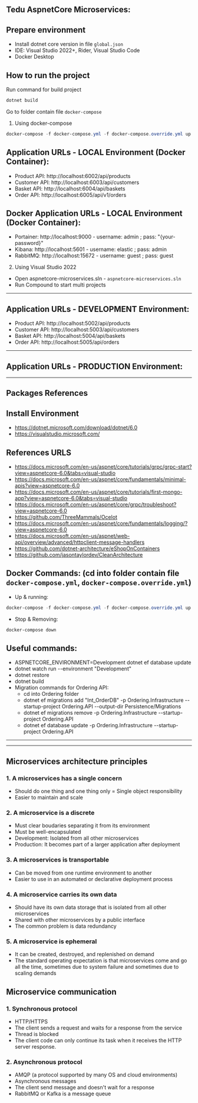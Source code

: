 ## Tedu AspnetCore Microservices:


## Prepare environment

* Install dotnet core version in file `global.json`
* IDE: Visual Studio 2022+, Rider, Visual Studio Code
* Docker Desktop

## How to run the project

Run command for build project
```Powershell
dotnet build
```
Go to folder contain file `docker-compose`

1. Using docker-compose
```Powershell
docker-compose -f docker-compose.yml -f docker-compose.override.yml up -d --remove-orphans
```

## Application URLs - LOCAL Environment (Docker Container):
- Product API: http://localhost:6002/api/products
- Customer API: http://localhost:6003/api/customers
- Basket API: http://localhost:6004/api/baskets
- Order API: http://localhost:6005/api/v1/orders

## Docker Application URLs - LOCAL Environment (Docker Container):
- Portainer: http://localhost:9000 - username: admin ; pass: "{your-password}"
- Kibana: http://localhost:5601 - username: elastic ; pass: admin
- RabbitMQ: http://localhost:15672 - username: guest ; pass: guest

2. Using Visual Studio 2022
- Open aspnetcore-microservices.sln - `aspnetcore-microservices.sln`
- Run Compound to start multi projects
---
## Application URLs - DEVELOPMENT Environment:
- Product API: http://localhost:5002/api/products
- Customer API: http://localhost:5003/api/customers
- Basket API: http://localhost:5004/api/baskets
- Order API: http://localhost:5005/api/orders

---
## Application URLs - PRODUCTION Environment:

---
## Packages References

## Install Environment

- https://dotnet.microsoft.com/download/dotnet/6.0
- https://visualstudio.microsoft.com/

## References URLS
- https://docs.microsoft.com/en-us/aspnet/core/tutorials/grpc/grpc-start?view=aspnetcore-6.0&tabs=visual-studio
- https://docs.microsoft.com/en-us/aspnet/core/fundamentals/minimal-apis?view=aspnetcore-6.0
- https://docs.microsoft.com/en-us/aspnet/core/tutorials/first-mongo-app?view=aspnetcore-6.0&tabs=visual-studio
- https://docs.microsoft.com/en-us/aspnet/core/grpc/troubleshoot?view=aspnetcore-6.0
- https://github.com/ThreeMammals/Ocelot
- https://docs.microsoft.com/en-us/aspnet/core/fundamentals/logging/?view=aspnetcore-6.0
- https://docs.microsoft.com/en-us/aspnet/web-api/overview/advanced/httpclient-message-handlers
- https://github.com/dotnet-architecture/eShopOnContainers
- https://github.com/jasontaylordev/CleanArchitecture

## Docker Commands: (cd into folder contain file `docker-compose.yml`, `docker-compose.override.yml`)

- Up & running:
```Powershell
docker-compose -f docker-compose.yml -f docker-compose.override.yml up -d --remove-orphans --build
```
- Stop & Removing:
```Powershell
docker-compose down
```

## Useful commands:

- ASPNETCORE_ENVIRONMENT=Development dotnet ef database update
- dotnet watch run --environment "Development"
- dotnet restore
- dotnet build
- Migration commands for Ordering API:
	- cd into Ordering folder
	- dotnet ef migrations add "Int_OrderDB" -p Ordering.Infrastructure --startup-project Ordering.API --output-dir Persistence/Migrations
	- dotnet ef migrations remove -p Ordering.Infrastructure --startup-project Ordering.API
	- dotnet ef database update -p Ordering.Infrastructure --startup-project Ordering.API

---
---
## Microservices architecture principles
### 1. A microservices has a single concern
- Should do one thing and one thing only = Single object responsibility
- Easier to maintain and scale

### 2. A microservice is a discrete
- Must clear boudaries separating it from its environment
- Must be well-encapsulated
- Development: Isolated from all other microservices
- Production: It becomes part of a larger application after deployment

### 3. A microservices is transportable
- Can be moved from one runtime environment to another
- Easier to use in an automated or declarative deployment process

### 4. A microservice carries its own data
- Should have its own data storage that is isolated from all other microservices
- Shared with other microservices by a public interface
- The common problem is data redundancy

### 5. A microservice is ephemeral
- It can be created, destroyed, and replenished on demand
- The standard operating expectation is that microservices come and go all the time, sometimes due to system failure and sometimes due to scaling demands

## Microservice communication
### 1. Synchronous protocol
- HTTP/HTTPS
- The client sends a request and waits for a response from the service
- Thread is blocked
- The client code can only continue its task when it receives the HTTP server response.

### 2. Asynchronous protocol
- AMQP (a protocol supported by many OS and cloud environments)
- Asynchronous messages
- The client send message and doesn't wait for a response
- RabbitMQ or Kafka is a message queue

